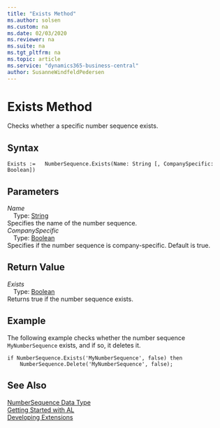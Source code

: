 ```yaml
---
title: "Exists Method"
ms.author: solsen
ms.custom: na
ms.date: 02/03/2020
ms.reviewer: na
ms.suite: na
ms.tgt_pltfrm: na
ms.topic: article
ms.service: "dynamics365-business-central"
author: SusanneWindfeldPedersen
---
```

[//]: # (START>DO_NOT_EDIT)
[//]: # (IMPORTANT:Do not edit any of the content between here and the END>DO_NOT_EDIT.)
[//]: # (Any modifications should be made in the .xml files in the ModernDev repo.)
# Exists Method
Checks whether a specific number sequence exists.


## Syntax
```
Exists :=   NumberSequence.Exists(Name: String [, CompanySpecific: Boolean])
```
## Parameters
*Name*  
&emsp;Type: [String](../string/string-data-type.md)  
Specifies the name of the number sequence.  
*CompanySpecific*  
&emsp;Type: [Boolean](../boolean/boolean-data-type.md)  
Specifies if the number sequence is company-specific. Default is true.  


## Return Value
*Exists*  
&emsp;Type: [Boolean](../boolean/boolean-data-type.md)  
Returns true if the number sequence exists.  


[//]: # (IMPORTANT: END>DO_NOT_EDIT)

## Example
The following example checks whether the number sequence `MyNumberSequence` exists, and if so, it deletes it.
 
```
if NumberSequence.Exists('MyNumberSequence', false) then
    NumberSequence.Delete('MyNumberSequence', false);
```
## See Also
[NumberSequence Data Type](numbersequence-data-type.md)  
[Getting Started with AL](../../devenv-get-started.md)  
[Developing Extensions](../../devenv-dev-overview.md)
